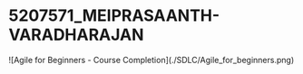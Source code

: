 # 5207571\_MEIPRASAANTH-VARADHARAJAN



!\[Agile for Beginners - Course Completion](./SDLC/Agile\_for\_beginners.png)

